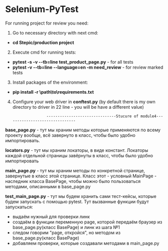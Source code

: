 # Selenium-PyTest

For running project for review you need:

1) Go to necessary directory with next cmd:
- **cd Stepic/production project**

2) Execute cmd for running tests:
- **pytest -s -v --tb=line test_product_page.py**  - for all tests
- **pytest -v --tb=line --language=en -m need_review** -  for review marked tests
3) Install packages of the environment:
- **pip install -r \path\to\requirements.txt**

4) Сonfigure your web driver in **conftest.py** (by default there is my own directory to driver in 22 line - you will be have a different value)
  
                      -------------------------------Stucure of module4-------------------------------
**base_page.py** - тут мы храним методы которые применяются по всему проекту вообще, всё завернуто в класс, чтобы было удобно импортировать.

**locators.py** - тут мы храним локаторы, в виде констант. Локаторы каждой отдельной страницы завёрнуты в класс, чтобы было удобно импортировать

**main_page.py** - тут мы храним методы по конкретной странице, завернутые в класс этой странице. Класс этот - условный MainPage - наследник класса BasePage, чтобы можно было пользоваться методами, описанными в base_page.py

**test_main_page.py** - тут мы будем хранить сами тест-кейсы, которые будем запускать с помощью pytest. Тут вызванные функции будут запускаться:
- выдаём нужный для проверки линк
- создаём в функции переменную page, которой передаём браузер из base_page.py(класс BasePage) и линк из шага №1
- следом говорим "page, откройся", но методом из base_page.py(класс BasePage)
- добавляем проверки, которые создавали методами в main_page.py
